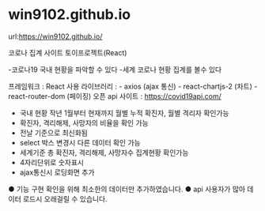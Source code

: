 # win9102.github.io

url:https://win9102.github.io/

코로나 집계 사이트 토이프로젝트(React)

-코로나19 국내 현황을 파악할 수 있다
-세계 코로나 현황 집계를 볼수 있다

프레임워크 : React 사용
라이브러리 : - axios (ajax 통신)
            - react-chartjs-2 (차트)
            - react-router-dom (페이징)
오픈 api 사이트 : https://covid19api.com/

- 국내 현황 작년 1월부터 현재까지 월별 누적 확진자, 월별 격리자 확인가능
- 확진자, 격리해제, 사망자의 비율을 확인 가능
- 전날 기준으로 최신화됨
- select 박스 변경시 다른 데이터 확인 가능
- 세계기준 총 확진자, 격리해제, 사망자수 집계현황 확인가능
- 4자리단위로 숫자표시 
- ajax통신시 로딩화면 추가

● 기능 구현 확인을 위해 최소한의 데이터만 추가하였습니다.
● api 사용자가 많아 데이터 로드시 오래걸릴 수 있습니다.
